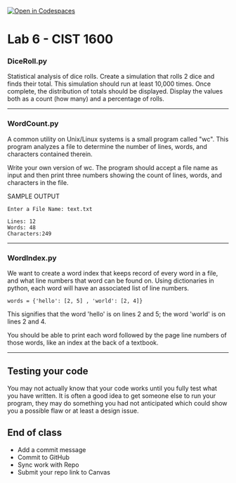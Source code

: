[![Open in Codespaces](https://classroom.github.com/assets/launch-codespace-2972f46106e565e64193e422d61a12cf1da4916b45550586e14ef0a7c637dd04.svg)](https://classroom.github.com/open-in-codespaces?assignment_repo_id=18476905)
# Lab 6 - CIST 1600

### DiceRoll.py
Statistical analysis of dice rolls.
Create a simulation that rolls 2 dice and finds their total.
This simulation should run at least 10,000 times.
Once complete, the distribution of totals should be displayed.
Display the values both as a count (how many) and a percentage of rolls.

---
### WordCount.py
A common utility on Unix/Linux systems is a small program called "wc".  This program analyzes a file to determine the number of lines, words, and characters contained therein.

Write your own version of wc.  The program should accept a file name as input and then print three numbers showing the count of lines, words, and characters in the file.

SAMPLE OUTPUT
```
Enter a File Name: text.txt

Lines: 12
Words: 48
Characters:249
```
---
### WordIndex.py
We want to create a word index that keeps record of every word in a file, and what line numbers that word can be found on.
Using dictionaries in python, each word will have an associated list of line numbers.
```
words = {'hello': [2, 5] , 'world': [2, 4]}
```
This signifies that the word 'hello' is on lines 2 and 5; the word 'world' is on lines 2 and 4.

You should be able to print each word followed by the page line numbers of those words, like an index at the back of a textbook.

---
## Testing your code
You may not actually know that your code works until you fully test what you have written. It is often a good idea to get someone else to run your program, they may do something you had not anticipated which could show you a possible flaw or at least a design issue.

## End of class
- Add a commit message
- Commit to GitHub
- Sync work with Repo
- Submit your repo link to Canvas
